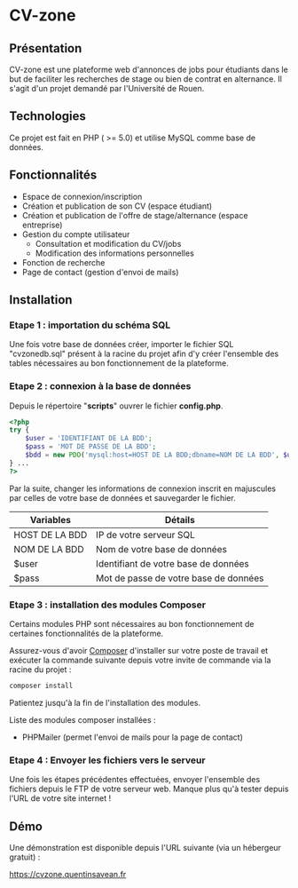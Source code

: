 # CV-zone

## Présentation

CV-zone est une plateforme web d'annonces de jobs pour étudiants dans le but de faciliter les recherches de stage ou bien de contrat en alternance. Il s'agit d'un projet demandé par l'Université de Rouen.

## Technologies

Ce projet est fait en PHP ( >= 5.0) et utilise MySQL comme base de données.

## Fonctionnalités

- Espace de connexion/inscription
- Création et publication de son CV (espace étudiant)
- Création et publication de l'offre de stage/alternance (espace entreprise)
- Gestion du compte utilisateur
    - Consultation et modification du CV/jobs 
    - Modification des informations personnelles
- Fonction de recherche
- Page de contact (gestion d'envoi de mails)

## Installation

### Etape 1 : importation du schéma SQL

Une fois votre base de données créer, importer le fichier SQL "cvzonedb.sql" présent à la racine du projet afin d'y créer l'ensemble des tables nécessaires au bon fonctionnement de la plateforme.

### Etape 2 : connexion à la base de données

Depuis le répertoire "**scripts**" ouvrer le fichier **config.php**.

```php
<?php
try {
    $user = 'IDENTIFIANT DE LA BDD';
    $pass = 'MOT DE PASSE DE LA BDD';
    $bdd = new PDO('mysql:host=HOST DE LA BDD;dbname=NOM DE LA BDD', $user, $pass);
} ...
?>
```

Par la suite, changer les informations de connexion inscrit en majuscules par celles de votre base de données et sauvegarder le fichier.

| Variables  | Détails  |
|---|---|
| HOST DE LA BDD  | IP de votre serveur SQL  |
| NOM DE LA BDD  | Nom de votre base de données  | 
| $user  | Identifiant de votre base de données |
| $pass | Mot de passe de votre base de données | 

### Etape 3 : installation des modules Composer

Certains modules PHP sont nécessaires au bon fonctionnement de certaines fonctionnalités de la plateforme.

Assurez-vous d'avoir [Composer](https://getcomposer.org/) d'installer sur votre poste de travail et exécuter la commande suivante depuis votre invite de commande via la racine du projet :

```sh
composer install
```

Patientez jusqu'à la fin de l'installation des modules.

Liste des modules composer installées :

- PHPMailer (permet l'envoi de mails pour la page de contact)

### Etape 4 : Envoyer les fichiers vers le serveur

Une fois les étapes précédentes effectuées, envoyer l'ensemble des fichiers depuis le FTP de votre serveur web. Manque plus qu'à tester depuis l'URL de votre site internet !

## Démo

Une démonstration est disponible depuis l'URL suivante (via un hébergeur gratuit) :

https://cvzone.quentinsavean.fr
